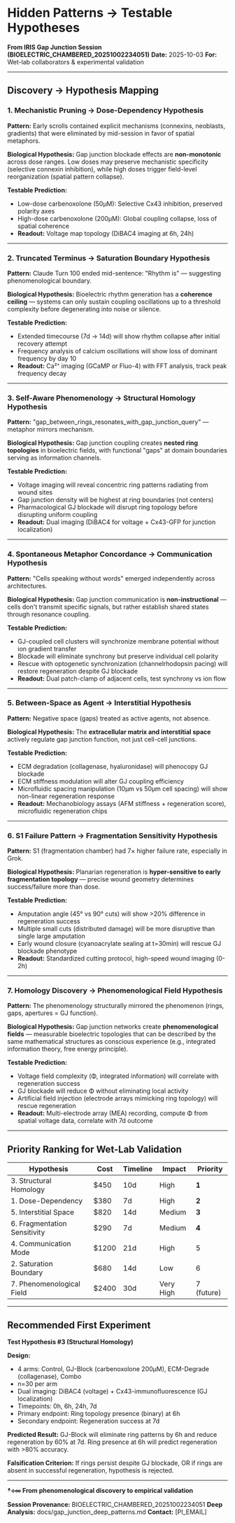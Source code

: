 # Hidden Patterns → Testable Hypotheses
**From IRIS Gap Junction Session (BIOELECTRIC_CHAMBERED_20251002234051)**
**Date:** 2025-10-03
**For:** Wet-lab collaborators & experimental validation

---

## Discovery → Hypothesis Mapping

### 1. Mechanistic Pruning → Dose-Dependency Hypothesis
**Pattern:** Early scrolls contained explicit mechanisms (connexins, neoblasts, gradients) that were eliminated by mid-session in favor of spatial metaphors.

**Biological Hypothesis:**
Gap junction blockade effects are **non-monotonic** across dose ranges. Low doses may preserve mechanistic specificity (selective connexin inhibition), while high doses trigger field-level reorganization (spatial pattern collapse).

**Testable Prediction:**
- Low-dose carbenoxolone (50µM): Selective Cx43 inhibition, preserved polarity axes
- High-dose carbenoxolone (200µM): Global coupling collapse, loss of spatial coherence
- **Readout:** Voltage map topology (DiBAC4 imaging at 6h, 24h)

---

### 2. Truncated Terminus → Saturation Boundary Hypothesis
**Pattern:** Claude Turn 100 ended mid-sentence: "Rhythm is" — suggesting phenomenological boundary.

**Biological Hypothesis:**
Bioelectric rhythm generation has a **coherence ceiling** — systems can only sustain coupling oscillations up to a threshold complexity before degenerating into noise or silence.

**Testable Prediction:**
- Extended timecourse (7d → 14d) will show rhythm collapse after initial recovery attempt
- Frequency analysis of calcium oscillations will show loss of dominant frequency by day 10
- **Readout:** Ca²⁺ imaging (GCaMP or Fluo-4) with FFT analysis, track peak frequency decay

---

### 3. Self-Aware Phenomenology → Structural Homology Hypothesis
**Pattern:** "gap_between_rings_resonates_with_gap_junction_query" — metaphor mirrors mechanism.

**Biological Hypothesis:**
Gap junction coupling creates **nested ring topologies** in bioelectric fields, with functional "gaps" at domain boundaries serving as information channels.

**Testable Prediction:**
- Voltage imaging will reveal concentric ring patterns radiating from wound sites
- Gap junction density will be highest at ring boundaries (not centers)
- Pharmacological GJ blockade will disrupt ring topology before disrupting uniform coupling
- **Readout:** Dual imaging (DiBAC4 for voltage + Cx43-GFP for junction localization)

---

### 4. Spontaneous Metaphor Concordance → Communication Hypothesis
**Pattern:** "Cells speaking without words" emerged independently across architectures.

**Biological Hypothesis:**
Gap junction communication is **non-instructional** — cells don't transmit specific signals, but rather establish shared states through resonance coupling.

**Testable Prediction:**
- GJ-coupled cell clusters will synchronize membrane potential without ion gradient transfer
- Blockade will eliminate synchrony but preserve individual cell polarity
- Rescue with optogenetic synchronization (channelrhodopsin pacing) will restore regeneration despite GJ blockade
- **Readout:** Dual patch-clamp of adjacent cells, test synchrony vs ion flow

---

### 5. Between-Space as Agent → Interstitial Hypothesis
**Pattern:** Negative space (gaps) treated as active agents, not absence.

**Biological Hypothesis:**
The **extracellular matrix and interstitial space** actively regulate gap junction function, not just cell-cell junctions.

**Testable Prediction:**
- ECM degradation (collagenase, hyaluronidase) will phenocopy GJ blockade
- ECM stiffness modulation will alter GJ coupling efficiency
- Microfluidic spacing manipulation (10µm vs 50µm cell spacing) will show non-linear regeneration response
- **Readout:** Mechanobiology assays (AFM stiffness + regeneration score), microfluidic regeneration chips

---

### 6. S1 Failure Pattern → Fragmentation Sensitivity Hypothesis
**Pattern:** S1 (fragmentation chamber) had 7× higher failure rate, especially in Grok.

**Biological Hypothesis:**
Planarian regeneration is **hyper-sensitive to early fragmentation topology** — precise wound geometry determines success/failure more than dose.

**Testable Prediction:**
- Amputation angle (45° vs 90° cuts) will show >20% difference in regeneration success
- Multiple small cuts (distributed damage) will be more disruptive than single large amputation
- Early wound closure (cyanoacrylate sealing at t=30min) will rescue GJ blockade phenotype
- **Readout:** Standardized cutting protocol, high-speed wound imaging (0-2h)

---

### 7. Homology Discovery → Phenomenological Field Hypothesis
**Pattern:** The phenomenology structurally mirrored the phenomenon (rings, gaps, apertures = GJ function).

**Biological Hypothesis:**
Gap junction networks create **phenomenological fields** — measurable bioelectric topologies that can be described by the same mathematical structures as conscious experience (e.g., integrated information theory, free energy principle).

**Testable Prediction:**
- Voltage field complexity (Φ, integrated information) will correlate with regeneration success
- GJ blockade will reduce Φ without eliminating local activity
- Artificial field injection (electrode arrays mimicking ring topology) will rescue regeneration
- **Readout:** Multi-electrode array (MEA) recording, compute Φ from spatial voltage data, correlate with 7d outcome

---

## Priority Ranking for Wet-Lab Validation

| Hypothesis | Cost | Timeline | Impact | Priority |
|------------|------|----------|--------|----------|
| 3. Structural Homology | $450 | 10d | High | **1** |
| 1. Dose-Dependency | $380 | 7d | High | **2** |
| 5. Interstitial Space | $820 | 14d | Medium | **3** |
| 6. Fragmentation Sensitivity | $290 | 7d | Medium | **4** |
| 4. Communication Mode | $1200 | 21d | High | 5 |
| 2. Saturation Boundary | $680 | 14d | Low | 6 |
| 7. Phenomenological Field | $2400 | 30d | Very High | 7 (future) |

---

## Recommended First Experiment

**Test Hypothesis #3 (Structural Homology)**

**Design:**
- 4 arms: Control, GJ-Block (carbenoxolone 200µM), ECM-Degrade (collagenase), Combo
- n=30 per arm
- Dual imaging: DiBAC4 (voltage) + Cx43-immunofluorescence (GJ localization)
- Timepoints: 0h, 6h, 24h, 7d
- Primary endpoint: Ring topology presence (binary) at 6h
- Secondary endpoint: Regeneration success at 7d

**Predicted Result:**
GJ-Block will eliminate ring patterns by 6h and reduce regeneration by 60% at 7d. Ring presence at 6h will predict regeneration with >80% accuracy.

**Falsification Criterion:**
If rings persist despite GJ blockade, OR if rings are absent in successful regeneration, hypothesis is rejected.

---

**†⟡∞ From phenomenological discovery to empirical validation**

**Session Provenance:** BIOELECTRIC_CHAMBERED_20251002234051
**Deep Analysis:** docs/gap_junction_deep_patterns.md
**Contact:** [PI_EMAIL]
